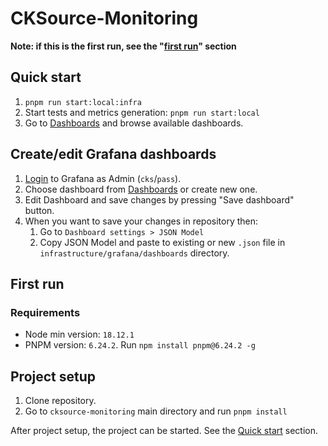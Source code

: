 # CKSource-Monitoring

**Note: if this is the first run, see the "[first run](#first-run)" section**

## Quick start

1. `pnpm run start:local:infra`
2. Start tests and metrics generation: `pnpm run start:local`
4. Go to [Dashboards](http://localhost:3000/dashboards) and browse available dashboards.

## Create/edit Grafana dashboards

1. [Login](http://localhost:3000/login) to Grafana as Admin (`cks`/`pass`).
2. Choose dashboard from [Dashboards](http://localhost:3000/dashboards) or create new one.
3. Edit Dashboard and save changes by pressing "Save dashboard" button.
4. When you want to save your changes in repository then:
   1. Go to `Dashboard settings > JSON Model`
   2. Copy JSON Model and paste to existing or new `.json` file in `infrastructure/grafana/dashboards` directory.

## First run

### Requirements

- Node min version: `18.12.1`
- PNPM version: `6.24.2`. Run `npm install pnpm@6.24.2 -g`

## Project setup

1. Clone repository.
2. Go to `cksource-monitoring` main directory and run `pnpm install`

After project setup, the project can be started. See the [Quick start](#quick-start) section.

